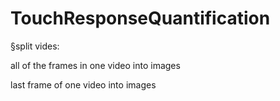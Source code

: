 # TouchResponseQuantification

§split vides:

all of the frames in one video into images 

last frame of one video into images